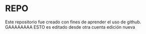 # REPO
Este repositorio fue creado con fines de aprender el uso de github.
GAAAAAAAA ESTO es editado desde otra cuenta
edición nueva 
